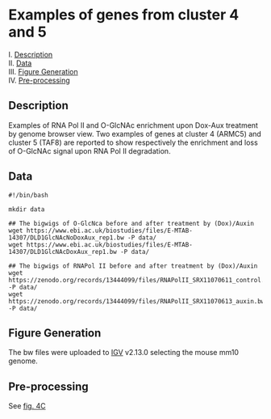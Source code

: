 # Examples of genes from cluster 4 and 5

I. [Description](#description)  
II. [Data](#data)  
III. [Figure Generation](#figure-generation)  
IV. [Pre-processing](#pre-processing)  

## Description

Examples of RNA Pol II and O-GlcNAc enrichment upon Dox-Aux treatment by genome browser view. Two examples of genes at cluster 4 (ARMC5) and cluster 5 (TAF8) are reported to show respectively the enrichment and loss of O-GlcNAc signal upon RNA Pol II degradation.

## Data

```
#!/bin/bash

mkdir data

## The bigwigs of O-GlcNca before and after treatment by (Dox)/Auxin
wget https://www.ebi.ac.uk/biostudies/files/E-MTAB-14307/DLD1GlcNAcNoDoxAux_rep1.bw -P data/
wget https://www.ebi.ac.uk/biostudies/files/E-MTAB-14307/DLD1GlcNAcDoxAux_rep1.bw -P data/

## The bigwigs of RNAPol II before and after treatment by (Dox)/Auxin
wget https://zenodo.org/records/13444099/files/RNAPolII_SRX11070611_control.bw -P data/
wget https://zenodo.org/records/13444099/files/RNAPolII_SRX11070613_auxin.bw -P data/
```

## Figure Generation

The bw files were uploaded to [IGV](https://igv.org/) v2.13.0 selecting the mouse mm10 genome.


## Pre-processing

See [fig. 4C](../C/README.md#pre-processing)